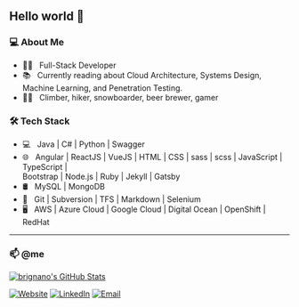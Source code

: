 ## Hello world 👋

### 💻 About Me

- :superhero_man: &nbsp; Full-Stack Developer
- :books: &nbsp; Currently reading about Cloud Architecture, Systems Design, Machine Learning, and Penetration Testing.
- :climbing_man: &nbsp; Climber, hiker, snowboarder, beer brewer, gamer

### 🛠 Tech Stack

- 💻 &nbsp; Java | C# | Python | Swagger
- 🌐 &nbsp; Angular | ReactJS | VueJS | HTML | CSS | sass | scss | JavaScript | TypeScript |  
    Bootstrap | Node.js | Ruby | Jekyll | Gatsby
- 🛢 &nbsp; MySQL | MongoDB
- 🔧 &nbsp; Git | Subversion | TFS | Markdown | Selenium
- 🖥 &nbsp; AWS | Azure Cloud | Google Cloud | Digital Ocean | OpenShift | RedHat

---

### 📫 @me

[![brignano's GitHub Stats](https://github-readme-stats.vercel.app/api?username=brignano&show_icons=true)](https://github.com/brignano)

<a href="https://brignano.io/"><img alt="Website" src="https://img.shields.io/badge/Website-brignano.io-blue?style=flat-square&logo=google-chrome"></a>
<a href="https://www.linkedin.com/in/brignano/"><img alt="LinkedIn" src="https://img.shields.io/badge/LinkedIn-brignano-blue?style=flat-square&logo=linkedin"></a>
<a href="mailto:anthonybrignano@gmail.com"><img alt="Email" src="https://img.shields.io/badge/Email-anthonybrignano@gmail.com-blue?style=flat-square&logo=gmail"></a>
